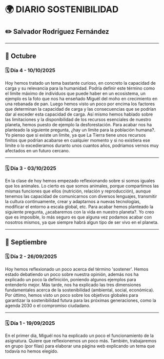 # 🌍 DIARIO SOSTENIBILIDAD
## ✏️ Salvador Rodríguez Fernández

---

## 📅 Octubre
### 🗓️ Día 4 - 10/10/2025
Hoy hemos tratado un tema bastante curioso, en concreto la capacidad de carga y su relevancia para la humanidad. Podría definir este término como el límite máximo de individuos que puede haber en un ecosistema, un ejemplo es la foto que nos ha enseñado Miguél del moho en crecimiento en una rebanada de pan. Luego hemos visto un poco por encima los factores que determinan la capacidad de carga y las consecuencias que se podrían dar al exceder esta capacidad de carga. Así mismo hemos hablado sobre las limitaciones y la disponibilidad de los recursos esenciales de nuestro planeta, hemos puesto de ejemplo la desforestación. Para acabar nos ha planteado la siguiente pregunta, ¿hay un límite para la población humana?. Yo pienso que si existe un límite, ya que La Tierra tiene unos recursos finitos que podrían acabarse en cualquier momento y si no existiera ese límite o lo excedieramos duranto unos cuantos años, podriamos vernos muy afectados en un futuro cercano.

---

### 🗓️ Día 3 - 03/10/2025
En la clase de hoy hemos empezado reflexionando sobre si somos iguales que los animales. Lo cierto es que somos animales, porque compartimos las mismas funciones que ellos (nutrición, relación y reproducción), aunque tenemos las capacidad de comunicarnos con diversos lenguajes, transmitir la cultura continuamente, crear y adaptarnos a nuevas tecnologías, modificar el entorno a escala global, etc. Para acabar hemos planteado la siguiente pregunta, ¿acabaremos con la vida en nuestro planeta?. Yo creo que es imposible, lo más seguro es que alguna vez podamos acabar con nosotros mismos, ya que siempre habrá algun tipo de ser vivo en el planeta.

---

## 📅 Septiembre
### 🗓️ Día 2 - 26/09/2025
Hoy hemos reflexionado un poco acerca del término 'sostener'. Hemos estado debatiendo un poco sobre nuestra opinión, además nos ha explicado un poco la definición, poniendo algunos ejemplos para entenderlo mejor. Más tarde, nos ha explicado las tres dimensiones fundamentales acerca de la sostenibilidad (ambiental, social, económica). Por úttimo, hemos visto un poco sobre los objetivos globales para garantizar la sostenibilidad futura para las próximas generaciones, como la agenda 2030 o el compromiso ciudadano. 

---

### 🗓️ Día 1 - 19/09/2025
En el primer día, Miguél nos ha explicado un poco el funcionamiento de la asignatura. Quiere que reflexionemos un poco más. También, trabajaremos en grupo (por filas) para elaborar una página web explicando un tema que todavía no hemos elegido.